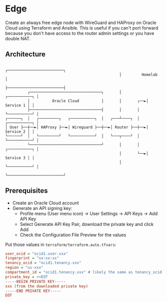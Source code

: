 # Edge

Create an always free edge node with WireGuard and HAProxy on Oracle Cloud using Terraform and Ansible.
This is useful if you can't port forward because you don't have access to the router admin settings or you have double NAT.

## Architecture

```
                                                   ┌─────────────────────────┐
                                                   │         Homelab         │
                                                   ├─────────────────────────┤
          ┌────────────────────────────────┐       │           ┌───────────┐ │
          │          Oracle Cloud          │       │       ┌──►│ Service 1 │ │
          ├────────────────────────────────┤       │       │   └───────────┘ │
┌──────┐  │   ┌─────────┐   ┌───────────┐  │   ┌───┴────┐  │   ┌───────────┐ │
│ User ├──┼──►│ HAProxy ├──►│ Wireguard ├──┼──►│ Router ├──┼──►│ Service 2 │ │
└──────┘  │   └─────────┘   └───────────┘  │   └───┬────┘  │   └───────────┘ │
          └────────────────────────────────┘       │       │   ┌───────────┐ │
                                                   │       └──►│ Service 3 │ │
                                                   │           └───────────┘ │
                                                   └─────────────────────────┘
```

## Prerequisites

- Create an Oracle Cloud account
- Generate an API signing key:
  - Profile menu (User menu icon) -> User Settings -> API Keys -> Add API Key
  - Select Generate API Key Pair, download the private key and click Add
  - Check the Configuration File Preview for the values

Put those values in `terraform/terraform.auto.tfvars`:

```ini
user_ocid = "ocid1.user.xxx"
fingerprint = "xx:xx:xx"
tenancy_ocid = "ocid1.tenancy.xxx"
region = "us-xxx"
compartment_id = "ocid1.tenancy.xxx" # likely the same as tenancy_ocid
private_key = <<EOT
-----BEGIN PRIVATE KEY-----
xxx (from the downloaded private key)
-----END PRIVATE KEY-----
EOT
```
